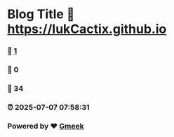 # Blog Title :link: https://IukCactix.github.io 
### :page_facing_up: [1](https://IukCactix.github.io/tag.html) 
### :speech_balloon: 0 
### :hibiscus: 34 
### :alarm_clock: 2025-07-07 07:58:31 
### Powered by :heart: [Gmeek](https://github.com/Meekdai/Gmeek)
